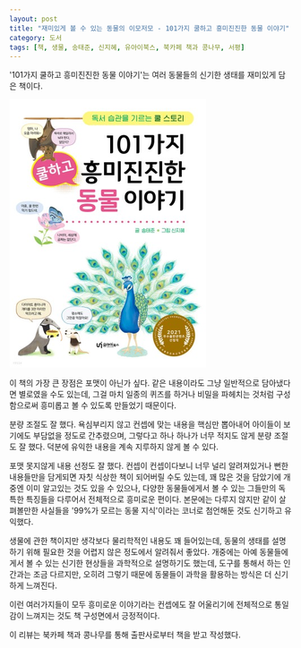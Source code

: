 ```yaml
---
layout: post
title: "재미있게 볼 수 있는 동물의 이모저모 - 101가지 쿨하고 흥미진진한 동물 이야기"
category: 도서
tags: [책, 생물, 송태준, 신지혜, 유아이북스, 북카페 책과 콩나무, 서평]
---
```


'101가지 쿨하고 흥미진진한 동물 이야기'는
여러 동물들의 신기한 생태를 재미있게 담은 책이다.

![표지](/images/101-cool-and-exciting-animal-stories-book-h480.jpg)

이 책의 가장 큰 장점은 포맷이 아닌가 싶다.
같은 내용이라도 그냥 일반적으로 담아냈다면 별로였을 수도 있는데,
그걸 마치 일종의 퀴즈를 하거나 비밀을 파헤치는 것처럼 구성함으로써
흥미롭고 볼 수 있도록 만들었기 때문이다.

분량 조절도 잘 했다.
욕심부리지 않고 컨셉에 맞는 내용을 핵심만 뽑아내어 아이들이 보기에도 부담없을 정도로 간추렸으며,
그렇다고 하나 하나가 너무 적지도 않게 분량 조절도 잘 했다.
덕분에 유익한 내용을 계속 지루하지 않게 볼 수 있다.

포맷 못지않게 내용 선정도 잘 했다.
컨셉이 컨셉이다보니 너무 널리 알려져있거나 뻔한 내용들만을 담게되면 자칫 식상한 책이 되어버릴 수도 있는데,
꽤 많은 것을 담았기에 개중엔 이미 알고있는 것도 있을 수 있으나,
다양한 동물들에게서 볼 수 있는 그들만의 독특한 특징들을 다루어서 전체적으로 흥미로운 편이다.
본문에는 다루지 않지만 같이 살펴볼만한 사실들을 '99%가 모르는 동물 지식'이라는 코너로 첨언해둔 것도 신기하고 유익했다.

생물에 관한 책이지만 생각보다 물리학적인 내용도 꽤 들어있는데,
동물의 생태를 설명하기 위해 필요한 것을 어렵지 않은 정도에서 알려줘서 좋았다.
개중에는 아예 동물들에게서 볼 수 있는 신기한 현상들을 과학적으로 설명하기도 했는데,
도구를 통해서 하는 인간과는 조금 다르지만,
오히려 그렇기 때문에 동물들이 과학을 활용하는 방식은 더 신기하게 느껴진다.

이런 여러가지들이 모두 흥미로운 이야기라는 컨셉에도 잘 어울리기에
전체적으로 통일감이 느껴지는 것도 책 구성면에서 긍정적이다.



<div class="im im-info">
이 리뷰는 북카페 책과 콩나무를 통해 출판사로부터 책을 받고 작성했다.
</div>
